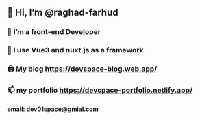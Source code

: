  ## 👋 Hi, I’m @raghad-farhud
###  👀 I’m a front-end Developer
###  🌱 I use Vue3 and nuxt.js as a framework
###  🖨️ My blog https://devspace-blog.web.app/ 
###  📫 my portfolio https://devspace-portfolio.netlify.app/ 
####  email: dev01space@gmial.com

<!---
raghad-farhud/raghad-farhud is a ✨ special ✨ repository because its `README.md` (this file) appears on your GitHub profile.
You can click the Preview link to take a look at your changes.
--->
